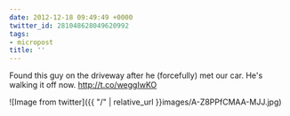```yaml
---
date: 2012-12-18 09:49:49 +0000
twitter_id: 281048628049620992
tags:
- micropost
title: ''
---
```


Found this guy on the driveway after he (forcefully) met our car. He's walking it off now. http://t.co/weggIwKO

![Image from twitter]({{ "/" | relative_url  }}images/A-Z8PPfCMAA-MJJ.jpg)
